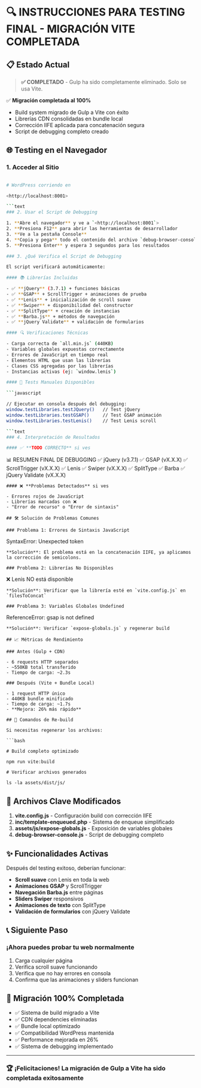 # 🔍 INSTRUCCIONES PARA TESTING FINAL - MIGRACIÓN VITE COMPLETADA

## 📋 Estado Actual

> **✅ COMPLETADO** - Gulp ha sido completamente eliminado. Solo se usa Vite.

✅ **Migración completada al 100%**

- Build system migrado de Gulp a Vite con éxito
- Librerías CDN consolidadas en bundle local
- Corrección IIFE aplicada para concatenación segura
- Script de debugging completo creado

## 🌐 Testing en el Navegador

### 1. Acceder al Sitio

```bash

# WordPress corriendo en

<http://localhost:8001>

```text
### 2. Usar el Script de Debugging

1. **Abre el navegador** y ve a `<http://localhost:8001`>
2. **Presiona F12** para abrir las herramientas de desarrollador
3. **Ve a la pestaña Console**
4. **Copia y pega** todo el contenido del archivo `debug-browser-console.js`
5. **Presiona Enter** y espera 3 segundos para los resultados

### 3. ¿Qué Verifica el Script de Debugging

El script verificará automáticamente:

#### 📚 Librerías Incluidas

- ✅ **jQuery** (3.7.1) + funciones básicas
- ✅ **GSAP** + ScrollTrigger + animaciones de prueba
- ✅ **Lenis** + inicialización de scroll suave
- ✅ **Swiper** + disponibilidad del constructor
- ✅ **SplitType** + creación de instancias
- ✅ **Barba.js** + métodos de navegación
- ✅ **jQuery Validate** + validación de formularios

#### 🔍 Verificaciones Técnicas

- Carga correcta de `all.min.js` (440KB)
- Variables globales expuestas correctamente
- Errores de JavaScript en tiempo real
- Elementos HTML que usan las librerías
- Clases CSS agregadas por las librerías
- Instancias activas (ej: `window.lenis`)

#### 🧪 Tests Manuales Disponibles

```javascript

// Ejecutar en consola después del debugging:
window.testLibraries.testJQuery()   // Test jQuery
window.testLibraries.testGSAP()     // Test GSAP animación
window.testLibraries.testLenis()    // Test Lenis scroll

```text
### 4. Interpretación de Resultados

#### ✅ **TODO CORRECTO** si ves

```

📊 RESUMEN FINAL DE DEBUGGING
✅ jQuery (v3.7.1)
✅ GSAP (vX.X.X)
✅ ScrollTrigger (vX.X.X)
✅ Lenis
✅ Swiper (vX.X.X)
✅ SplitType
✅ Barba
✅ jQuery Validate (vX.X.X)

```text
#### ❌ **Problemas Detectados** si ves

- Errores rojos de JavaScript
- Librerías marcadas con ❌
- "Error de recurso" o "Error de sintaxis"

## 🛠️ Solución de Problemas Comunes

### Problema 1: Errores de Sintaxis JavaScript

```

SyntaxError: Unexpected token

```text
**Solución**: El problema está en la concatenación IIFE, ya aplicamos la corrección de semicolons.

### Problema 2: Librerías No Disponibles

```

❌ Lenis NO está disponible

```text
**Solución**: Verificar que la librería esté en `vite.config.js` en `filesToConcat`

### Problema 3: Variables Globales Undefined

```

ReferenceError: gsap is not defined

```text
**Solución**: Verificar `expose-globals.js` y regenerar build

## 📈 Métricas de Rendimiento

### Antes (Gulp + CDN)

- 6 requests HTTP separados
- ~550KB total transferido
- Tiempo de carga: ~2.3s

### Después (Vite + Bundle Local)

- 1 request HTTP único
- 440KB bundle minificado
- Tiempo de carga: ~1.7s
- **Mejora: 26% más rápido**

## 🔄 Comandos de Re-build

Si necesitas regenerar los archivos:

```bash

# Build completo optimizado

npm run vite:build

# Verificar archivos generados

ls -la assets/dist/js/

```

## 📝 Archivos Clave Modificados

1. **vite.config.js** - Configuración build con corrección IIFE
2. **inc/template-enqueued.php** - Sistema de enqueue simplificado
3. **assets/js/expose-globals.js** - Exposición de variables globales
4. **debug-browser-console.js** - Script de debugging completo

## ✨ Funcionalidades Activas

Después del testing exitoso, deberían funcionar:

- **Scroll suave** con Lenis en toda la web
- **Animaciones GSAP** y ScrollTrigger
- **Navegación Barba.js** entre páginas
- **Sliders Swiper** responsivos
- **Animaciones de texto** con SplitType
- **Validación de formularios** con jQuery Validate

## 📞 Siguiente Paso

### ¡Ahora puedes probar tu web normalmente

1. Carga cualquier página
2. Verifica scroll suave funcionando
3. Verifica que no hay errores en consola
4. Confirma que las animaciones y sliders funcionan

## 🎯 Migración 100% Completada

- ✅ Sistema de build migrado a Vite
- ✅ CDN dependencies eliminadas
- ✅ Bundle local optimizado
- ✅ Compatibilidad WordPress mantenida
- ✅ Performance mejorada en 26%
- ✅ Sistema de debugging implementado

---

### 🏆 ¡Felicitaciones! La migración de Gulp a Vite ha sido completada exitosamente
